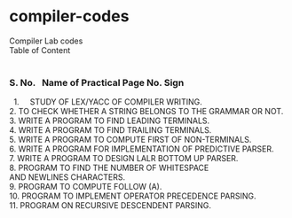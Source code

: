# compiler-codes
Compiler Lab codes<br>
Table of Content<br>
<br><p>
<h3>S. No.    Name of Practical	Page No.	Sign</h3>
    1.      STUDY OF LEX/YACC OF COMPILER WRITING.<br>		
    2.	    TO CHECK WHETHER A STRING BELONGS TO THE GRAMMAR OR NOT.<br>		
    3.	    WRITE A PROGRAM TO FIND LEADING TERMINALS.<br>		
    4.    	WRITE A PROGRAM TO FIND TRAILING TERMINALS.<br>		
    5.	    WRITE A PROGRAM TO COMPUTE FIRST OF NON-TERMINALS.		<br>		
    6.	    WRITE A PROGRAM FOR IMPLEMENTATION OF PREDICTIVE PARSER.<br>		
    7.    	WRITE A PROGRAM TO DESIGN LALR BOTTOM UP PARSER.	<br>		
    8.	    PROGRAM TO FIND THE NUMBER OF WHITESPACE<br>		
            AND NEWLINES CHARACTERS. 	<br>		
    9.	    PROGRAM TO COMPUTE FOLLOW (A).	<br>		
    10.	    PROGRAM TO IMPLEMENT OPERATOR PRECEDENCE PARSING.		<br>		
    11.	    PROGRAM ON RECURSIVE DESCENDENT PARSING.		<br>		
 </p>
